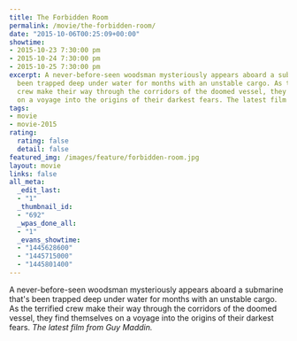 ```yaml
---
title: The Forbidden Room
permalink: /movie/the-forbidden-room/
date: "2015-10-06T00:25:09+00:00"
showtime:
- 2015-10-23 7:30:00 pm
- 2015-10-24 7:30:00 pm
- 2015-10-25 7:30:00 pm
excerpt: A never-before-seen woodsman mysteriously appears aboard a submarine that&#8217;s
  been trapped deep under water for months with an unstable cargo. As the terrified
  crew make their way through the corridors of the doomed vessel, they find themselves
  on a voyage into the origins of their darkest fears. The latest film from Guy Maddin.
tags:
- movie
- movie-2015
rating:
  rating: false
  detail: false
featured_img: /images/feature/forbidden-room.jpg
layout: movie
links: false
all_meta:
  _edit_last:
  - "1"
  _thumbnail_id:
  - "692"
  _wpas_done_all:
  - "1"
  _evans_showtime:
  - "1445628600"
  - "1445715000"
  - "1445801400"
---
```


A never-before-seen woodsman mysteriously appears aboard a submarine that's been trapped deep under water for months with an unstable cargo. As the terrified crew make their way through the corridors of the doomed vessel, they find themselves on a voyage into the origins of their darkest fears. *The latest film from Guy Maddin.*